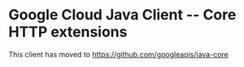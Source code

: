 # Google Cloud Java Client -- Core HTTP extensions

This client has moved to https://github.com/googleapis/java-core